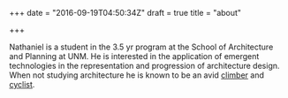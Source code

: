 +++
date = "2016-09-19T04:50:34Z"
draft = true
title = "about"

+++
Nathaniel is a student in the 3.5 yr program at the School of Architecture and Planning at UNM. He is interested in the application of emergent technologies in the representation and progression of architecture design. When not studying architecture he is known to be an avid [climber](https://www.mountainproject.com/u/nate-bia//107121075) and [cyclist](https://www.strava.com/athletes/1861640).
